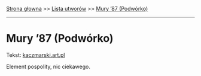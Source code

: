 [Strona głowna](../index.md) >> [Lista utworów](../list.md) >> [Mury ’87 (Podwórko)](297.md)

---

# Mury ’87 (Podwórko)

Tekst: [kaczmarski.art.pl](https://www.kaczmarski.art.pl/tworczosc/wiersze/mury-87-podworko/)

Element pospolity, nic ciekawego.